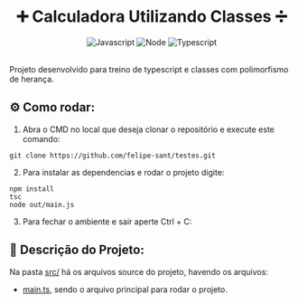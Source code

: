 <div align="center">

# ➕ Calculadora Utilizando Classes ➗

<img alt="Javascript" src="https://img.shields.io/badge/javascript-%23323330.svg?style=for-the-badge&logo=javascript&logoColor=%23F7DF1E">
<img alt="Node" src="https://img.shields.io/badge/node.js-6DA55F?style=for-the-badge&logo=node.js&logoColor=white"/>
<img alt="Typescript" src="https://img.shields.io/badge/typescript-%23007ACC.svg?style=for-the-badge&logo=typescript&logoColor=white"/>

</div> <br>

Projeto desenvolvido para treino de typescript e classes com polimorfismo de herança.

## ⚙️ Como rodar:

1. Abra o CMD no local que deseja clonar o repositório e execute este comando:

```
git clone https://github.com/felipe-sant/testes.git
```

2. Para instalar as dependencias e rodar o projeto digite:

```
npm install
tsc
node out/main.js
```

3. Para fechar o ambiente e sair aperte Ctrl + C:

## 📄 Descrição do Projeto:

Na pasta [src/](src/) há os arquivos source do projeto, havendo os arquivos:
- [main.ts](src/main.ts), sendo o arquivo principal para rodar o projeto.